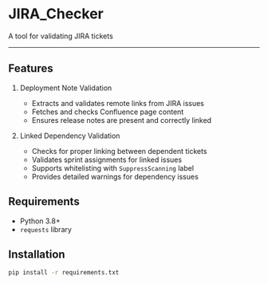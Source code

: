 # JIRA_Checker

A tool for validating JIRA tickets

---

## Features

1. Deployment Note Validation
    - Extracts and validates remote links from JIRA issues
    - Fetches and checks Confluence page content
    - Ensures release notes are present and correctly linked

2. Linked Dependency Validation
    - Checks for proper linking between dependent tickets
    - Validates sprint assignments for linked issues
    - Supports whitelisting with `SuppressScanning` label
    - Provides detailed warnings for dependency issues

## Requirements

- Python 3.8+
- `requests` library

## Installation

```bash
pip install -r requirements.txt
```

